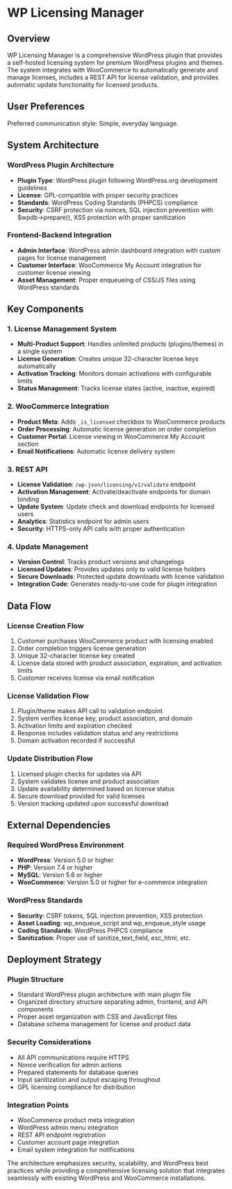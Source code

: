 # WP Licensing Manager

## Overview

WP Licensing Manager is a comprehensive WordPress plugin that provides a self-hosted licensing system for premium WordPress plugins and themes. The system integrates with WooCommerce to automatically generate and manage licenses, includes a REST API for license validation, and provides automatic update functionality for licensed products.

## User Preferences

Preferred communication style: Simple, everyday language.

## System Architecture

### WordPress Plugin Architecture
- **Plugin Type**: WordPress plugin following WordPress.org development guidelines
- **License**: GPL-compatible with proper security practices
- **Standards**: WordPress Coding Standards (PHPCS) compliance
- **Security**: CSRF protection via nonces, SQL injection prevention with $wpdb->prepare(), XSS protection with proper sanitization

### Frontend-Backend Integration
- **Admin Interface**: WordPress admin dashboard integration with custom pages for license management
- **Customer Interface**: WooCommerce My Account integration for customer license viewing
- **Asset Management**: Proper enqueueing of CSS/JS files using WordPress standards

## Key Components

### 1. License Management System
- **Multi-Product Support**: Handles unlimited products (plugins/themes) in a single system
- **License Generation**: Creates unique 32-character license keys automatically
- **Activation Tracking**: Monitors domain activations with configurable limits
- **Status Management**: Tracks license states (active, inactive, expired)

### 2. WooCommerce Integration
- **Product Meta**: Adds `_is_licensed` checkbox to WooCommerce products
- **Order Processing**: Automatic license generation on order completion
- **Customer Portal**: License viewing in WooCommerce My Account section
- **Email Notifications**: Automatic license delivery system

### 3. REST API
- **License Validation**: `/wp-json/licensing/v1/validate` endpoint
- **Activation Management**: Activate/deactivate endpoints for domain binding
- **Update System**: Update check and download endpoints for licensed users
- **Analytics**: Statistics endpoint for admin users
- **Security**: HTTPS-only API calls with proper authentication

### 4. Update Management
- **Version Control**: Tracks product versions and changelogs
- **Licensed Updates**: Provides updates only to valid license holders
- **Secure Downloads**: Protected update downloads with license validation
- **Integration Code**: Generates ready-to-use code for plugin integration

## Data Flow

### License Creation Flow
1. Customer purchases WooCommerce product with licensing enabled
2. Order completion triggers license generation
3. Unique 32-character license key created
4. License data stored with product association, expiration, and activation limits
5. Customer receives license via email notification

### License Validation Flow
1. Plugin/theme makes API call to validation endpoint
2. System verifies license key, product association, and domain
3. Activation limits and expiration checked
4. Response includes validation status and any restrictions
5. Domain activation recorded if successful

### Update Distribution Flow
1. Licensed plugin checks for updates via API
2. System validates license and product association
3. Update availability determined based on license status
4. Secure download provided for valid licenses
5. Version tracking updated upon successful download

## External Dependencies

### Required WordPress Environment
- **WordPress**: Version 5.0 or higher
- **PHP**: Version 7.4 or higher
- **MySQL**: Version 5.6 or higher
- **WooCommerce**: Version 5.0 or higher for e-commerce integration

### WordPress Standards
- **Security**: CSRF tokens, SQL injection prevention, XSS protection
- **Asset Loading**: wp_enqueue_script and wp_enqueue_style usage
- **Coding Standards**: WordPress PHPCS compliance
- **Sanitization**: Proper use of sanitize_text_field, esc_html, etc.

## Deployment Strategy

### Plugin Structure
- Standard WordPress plugin architecture with main plugin file
- Organized directory structure separating admin, frontend, and API components
- Proper asset organization with CSS and JavaScript files
- Database schema management for license and product data

### Security Considerations
- All API communications require HTTPS
- Nonce verification for admin actions
- Prepared statements for database queries
- Input sanitization and output escaping throughout
- GPL licensing compliance for distribution

### Integration Points
- WooCommerce product meta integration
- WordPress admin menu integration
- REST API endpoint registration
- Customer account page integration
- Email system integration for notifications

The architecture emphasizes security, scalability, and WordPress best practices while providing a comprehensive licensing solution that integrates seamlessly with existing WordPress and WooCommerce installations.